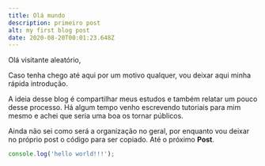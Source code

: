 ```yaml
---
title: Olá mundo
description: primeiro post
alt: my first blog post
date: 2020-08-20T00:01:23.648Z
---
```

Olá visitante aleatório,

Caso tenha chego até aqui por um motivo qualquer, vou deixar aqui minha rápida introdução.


A ideia desse blog é compartilhar meus estudos e também relatar um pouco desse processo. Há algum tempo venho escrevendo tutoriais para mim mesmo e achei que seria uma boa os tornar públicos.  


Ainda não sei como será a organização no geral, por enquanto vou deixar no próprio post o código para ser copiado. Até o próximo **Post**.  

```js
console.log('hello world!!!');
```